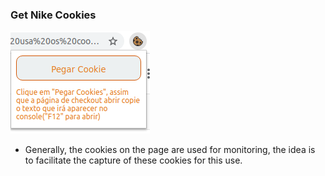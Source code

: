 ### Get Nike Cookies

![alt](getCookiePrint.png)

- Generally, the cookies on the page are used for monitoring, the idea is to facilitate the capture of these cookies for this use.
